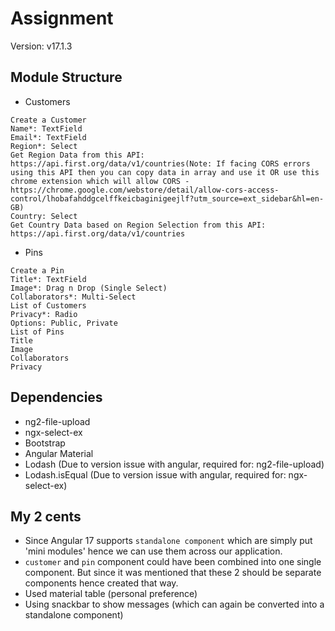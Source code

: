 # Assignment

Version: v17.1.3

## Module Structure

- Customers

```
Create a Customer
Name*: TextField
Email*: TextField
Region*: Select
Get Region Data from this API:
https://api.first.org/data/v1/countries(Note: If facing CORS errors using this API then you can copy data in array and use it OR use this chrome extension which will allow CORS - https://chrome.google.com/webstore/detail/allow-cors-access-control/lhobafahddgcelffkeicbaginigeejlf?utm_source=ext_sidebar&hl=en-GB)
Country: Select
Get Country Data based on Region Selection from this API:
https://api.first.org/data/v1/countries
```

- Pins

```
Create a Pin
Title*: TextField
Image*: Drag n Drop (Single Select)
Collaborators*: Multi-Select
List of Customers
Privacy*: Radio
Options: Public, Private
List of Pins
Title
Image
Collaborators
Privacy
```

## Dependencies

- ng2-file-upload
- ngx-select-ex
- Bootstrap
- Angular Material
- Lodash (Due to version issue with angular, required for: ng2-file-upload)
- Lodash.isEqual (Due to version issue with angular, required for: ngx-select-ex)

## My 2 cents

- Since Angular 17 supports `standalone component` which are simply put 'mini modules' hence we can use them across our application.
- `customer` and `pin` component could have been combined into one single component. But since it was mentioned that these 2 should be separate components hence created that way.
- Used material table (personal preference)
- Using snackbar to show messages (which can again be converted into a standalone component)
